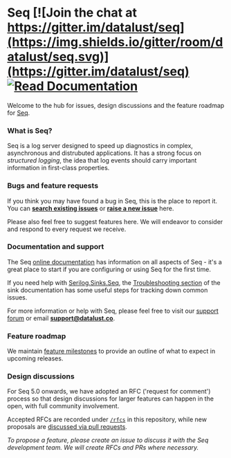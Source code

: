 # Seq [![Join the chat at https://gitter.im/datalust/seq](https://img.shields.io/gitter/room/datalust/seq.svg)](https://gitter.im/datalust/seq) [![Read Documentation](https://img.shields.io/badge/docs-online-blue.svg)](https://docs.datalust.co)

Welcome to the hub for issues, design discussions and the feature roadmap for [Seq](https://datalust.co/seq).

### What is Seq?

Seq is a log server designed to speed up diagnostics in complex, asynchronous and distrubuted applications. It has a strong focus on _structured logging_, the idea that log events should carry important information in first-class properties.

### Bugs and feature requests

If you think you may have found a bug in Seq, this is the place to report it. You can **[search existing issues](https://github.com/datalust/seq-tickets/issues)** or **[raise a new issue](https://github.com/datalust/seq-tickets/issues/new)** here.

Please also feel free to suggest features here. We will endeavor to consider and respond to every request we receive.

### Documentation and support

The Seq [online documentation](http://docs.getseq.net) has information on all aspects of Seq - it's a great place to start if you are configuring or using Seq for the first time.

If you need help with [Serilog.Sinks.Seq](https://github.com/serilog/serilog-sinks-seq), the [Troubleshooting section](https://github.com/serilog/serilog-sinks-seq#troubleshooting) of the sink documentation has some useful steps for tracking down common issues.

For more information or help with Seq, please feel free to visit our [support forum](https://docs.datalust.co/discuss) or email **support@datalust.co**.

### Feature roadmap

We maintain [feature milestones](https://github.com/datalust/seq-tickets/milestones?direction=asc&sort=due_date&state=open) to provide an outline of what to expect in upcoming releases.

### Design discussions

For Seq 5.0 onwards, we have adopted an RFC ('request for comment') process so that design discussions for larger features can happen in the open, with full community involvement.

Accepted RFCs are recorded under [`/rfcs`](https://github.com/datalust/seq-tickets/tree/master/rfcs) in this repository, while new proposals are [discussed via pull requests](https://github.com/datalust/seq-tickets/pulls).

_To propose a feature, please create an issue to discuss it with the Seq development team. We will create RFCs and PRs where necessary._
